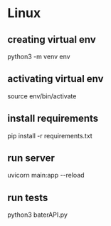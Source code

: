 # Linux
## creating virtual env
python3 -m venv env
## activating virtual env
source env/bin/activate

## install requirements
pip install -r requirements.txt

## run server
uvicorn main:app --reload
## run tests
python3 baterAPI.py
